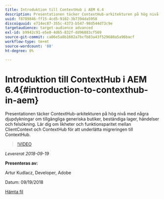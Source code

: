 ```yaml
---
title: Introduktion till ContextHub i AEM 6.4
description: Presentationen täcker ContextHub-arkitekturen på hög nivå med några djupdykningar om tillgängliga generiska butiker, beständiga lager, händelser och felsökning. Lär dig om likheter och funktionsparitet mellan ClientContext och ContextHub för att underlätta migreringen till ContextHub.
uuid: f8789846-ff15-4cd5-9102-3b7394da5958
discoiquuid: e714ec87-355c-4373-b547-98d544d73c9e
targetaudience: target-audience advanced
exl-id: b9942c91-e5e0-4d65-832f-dd96883cf569
source-git-commit: ca06e5a8b1602a7bcfb83a43f529680a5a96bacf
workflow-type: tm+mt
source-wordcount: '88'
ht-degree: 0%

---
```


# Introduktion till ContextHub i AEM 6.4{#introduction-to-contexthub-in-aem}

Presentationen täcker ContextHub-arkitekturen på hög nivå med några djupdykningar om tillgängliga generiska butiker, beständiga lager, händelser och felsökning. Lär dig om likheter och funktionsparitet mellan ClientContext och ContextHub för att underlätta migreringen till ContextHub.

>[!VIDEO](https://video.tv.adobe.com/v/23839/?quality=9)

*Levererat 2018-09-19*

**Presenteras av:**

Artur Kudlacz, Developer, Adobe

Datum: 09/19/2018

[Hämta fil](assets/gems-session-introduction-to-contexthub-in-aem-64.pdf)

<!--
[Get back to the Overview](https://helpx.adobe.com/experience-manager/kt/eseminars/gems/aem-index.html)
-->
